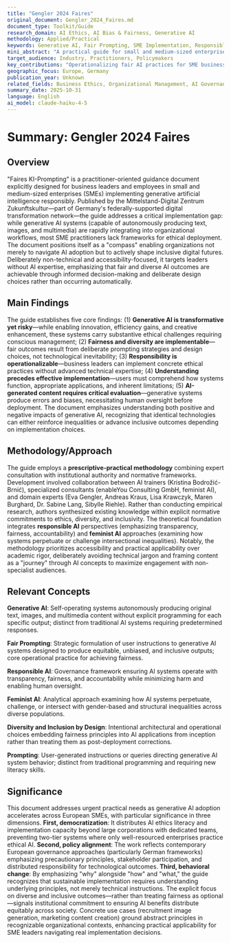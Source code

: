 ```yaml
---
title: "Gengler 2024 Faires"
original_document: Gengler_2024_Faires.md
document_type: Toolkit/Guide
research_domain: AI Ethics, AI Bias & Fairness, Generative AI
methodology: Applied/Practical
keywords: Generative AI, Fair Prompting, SME Implementation, Responsible AI, Diversity & Inclusion
mini_abstract: "A practical guide for small and medium-sized enterprises on implementing generative AI responsibly while ensuring fair and diverse outcomes through ethical prompting strategies and conscious technology use."
target_audience: Industry, Practitioners, Policymakers
key_contributions: "Operationalizing fair AI practices for SME business leaders"
geographic_focus: Europe, Germany
publication_year: Unknown
related_fields: Business Ethics, Organizational Management, AI Governance
summary_date: 2025-10-31
language: English
ai_model: claude-haiku-4-5
---
```


# Summary: Gengler 2024 Faires

## Overview

"Faires KI-Prompting" is a practitioner-oriented guidance document explicitly designed for business leaders and employees in small and medium-sized enterprises (SMEs) implementing generative artificial intelligence responsibly. Published by the Mittelstand-Digital Zentrum Zukunftskultur—part of Germany's federally-supported digital transformation network—the guide addresses a critical implementation gap: while generative AI systems (capable of autonomously producing text, images, and multimedia) are rapidly integrating into organizational workflows, most SME practitioners lack frameworks for ethical deployment. The document positions itself as a "compass" enabling organizations not merely to navigate AI adoption but to actively shape inclusive digital futures. Deliberately non-technical and accessibility-focused, it targets leaders without AI expertise, emphasizing that fair and diverse AI outcomes are achievable through informed decision-making and deliberate design choices rather than occurring automatically.

## Main Findings

The guide establishes five core findings: (1) **Generative AI is transformative yet risky**—while enabling innovation, efficiency gains, and creative enhancement, these systems carry substantive ethical challenges requiring conscious management; (2) **Fairness and diversity are implementable**—fair outcomes result from deliberate prompting strategies and design choices, not technological inevitability; (3) **Responsibility is operationalizable**—business leaders can implement concrete ethical practices without advanced technical expertise; (4) **Understanding precedes effective implementation**—users must comprehend how systems function, appropriate applications, and inherent limitations; (5) **AI-generated content requires critical evaluation**—generative systems produce errors and biases, necessitating human oversight before deployment. The document emphasizes understanding both positive and negative impacts of generative AI, recognizing that identical technologies can either reinforce inequalities or advance inclusive outcomes depending on implementation choices.

## Methodology/Approach

The guide employs a **prescriptive-practical methodology** combining expert consultation with institutional authority and normative frameworks. Development involved collaboration between AI trainers (Kristina Bodrožić-Brnić), specialized consultants (enableYou Consulting GmbH, feminist AI), and domain experts (Eva Gengler, Andreas Kraus, Lisa Krawczyk, Maren Burghard, Dr. Sabine Lang, Sibylle Riehle). Rather than conducting empirical research, authors synthesized existing knowledge within explicit normative commitments to ethics, diversity, and inclusivity. The theoretical foundation integrates **responsible AI** perspectives (emphasizing transparency, fairness, accountability) and **feminist AI** approaches (examining how systems perpetuate or challenge intersectional inequalities). Notably, the methodology prioritizes accessibility and practical applicability over academic rigor, deliberately avoiding technical jargon and framing content as a "journey" through AI concepts to maximize engagement with non-specialist audiences.

## Relevant Concepts

**Generative AI**: Self-operating systems autonomously producing original text, images, and multimedia content without explicit programming for each specific output; distinct from traditional AI systems requiring predetermined responses.

**Fair Prompting**: Strategic formulation of user instructions to generative AI systems designed to produce equitable, unbiased, and inclusive outputs; core operational practice for achieving fairness.

**Responsible AI**: Governance framework ensuring AI systems operate with transparency, fairness, and accountability while minimizing harm and enabling human oversight.

**Feminist AI**: Analytical approach examining how AI systems perpetuate, challenge, or intersect with gender-based and structural inequalities across diverse populations.

**Diversity and Inclusion by Design**: Intentional architectural and operational choices embedding fairness principles into AI applications from inception rather than treating them as post-deployment corrections.

**Prompting**: User-generated instructions or queries directing generative AI system behavior; distinct from traditional programming and requiring new literacy skills.

## Significance

This document addresses urgent practical needs as generative AI adoption accelerates across European SMEs, with particular significance in three dimensions. **First, democratization**: It distributes AI ethics literacy and implementation capacity beyond large corporations with dedicated teams, preventing two-tier systems where only well-resourced enterprises practice ethical AI. **Second, policy alignment**: The work reflects contemporary European governance approaches (particularly German frameworks) emphasizing precautionary principles, stakeholder participation, and distributed responsibility for technological outcomes. **Third, behavioral change**: By emphasizing "why" alongside "how" and "what," the guide recognizes that sustainable implementation requires understanding underlying principles, not merely technical instructions. The explicit focus on diverse and inclusive outcomes—rather than treating fairness as optional—signals institutional commitment to ensuring AI benefits distribute equitably across society. Concrete use cases (recruitment image generation, marketing content creation) ground abstract principles in recognizable organizational contexts, enhancing practical applicability for SME leaders navigating real implementation decisions.
